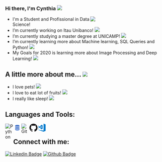 ### Hi there, I'm Cynthia <img src="https://media.giphy.com/media/UtE7grsP47XZv1V6Y1/giphy.gif" height="50">

<img align='right' src="https://media.giphy.com/media/dWxO36Jzd6bTSt5dIY/giphy.gif" width="230">

- I'm a Student and Profissional in Data Science!
- I’m currently working on Itau Unibanco! <img src="https://media.giphy.com/media/h7S1Ppfg5YlDIBrMk5/giphy.gif" height="30">
- I’m currently studying a master degree at UNICAMP! <img src="https://media.giphy.com/media/fYSnHlufseco8Fh93Z/giphy.gif" height="30">
- I’m currently learning more about Machine learning, SQL Queries and Python! <img src="https://media.giphy.com/media/WUlplcMpOCEmTGBtBW/giphy.gif" height="30"> 
- My Goals for 2020 is learning more about Image Processing and Deep Learning! <img src="https://media.giphy.com/media/Lr4HRF6DEEJo90SQXF/giphy.gif" height="30">

## A little more about me... <img src="https://media.giphy.com/media/mGcNjsfWAjY5AEZNw6/giphy.gif" width="50">

- I love pets! <img src="https://media.giphy.com/media/f8nXruUBnxd5iyKPjc/giphy.gif" height="30">
- I love to eat lot of fruits! <img src="https://media.giphy.com/media/lpsphcqutkFoDdabFc/giphy.gif" height="25"> 
- I really like sleep! <img src="https://media.giphy.com/media/RNcpicOQuq4dcCNehb/giphy.gif" height="35">

## Languages and Tools:
<img align="left" alt="Python" width="26px" src="https://camo.githubusercontent.com/d01306c5c67fb7b92c290117e5c9921bbfa176be/68747470733a2f2f63646e2e737667706f726e2e636f6d2f6c6f676f732f707974686f6e2e737667" />
<img align="left" alt="SQL" width="26px" src="https://raw.githubusercontent.com/github/explore/80688e429a7d4ef2fca1e82350fe8e3517d3494d/topics/sql/sql.png" />
<img align="left" alt="Git" width="26px" src="https://camo.githubusercontent.com/16e0e29371391eee11534920fc26afe3b21ac795/68747470733a2f2f63646e2e737667706f726e2e636f6d2f6c6f676f732f6769742d69636f6e2e737667" />
<img align="left" alt="GitHub" width="26px" src="https://raw.githubusercontent.com/github/explore/78df643247d429f6cc873026c0622819ad797942/topics/github/github.png" />
<img align="left" alt="Visual Studio Code" width="26px" src="https://raw.githubusercontent.com/github/explore/80688e429a7d4ef2fca1e82350fe8e3517d3494d/topics/visual-studio-code/visual-studio-code.png" />

<br/>

## Connect with me:

[![Linkedin Badge](https://img.shields.io/badge/-My%20LinkedIn-blue?style=flat-square&logo=Linkedin&logoColor=white&link=https://www.linkedin.com/in/lucas-lui-motta/)][linkedin]
[![Github Badge](https://img.shields.io/badge/-My%20Personal%20Page-000?style=flat-square&logo=Github&logoColor=white&link=https://github.com/lucaslui)][website]

[website]: https://cynthia-alvarez.github.io/
[linkedin]: https://www.linkedin.com/in/cynthia-estefania-alvarez-orbe/
